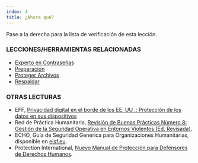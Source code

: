 ```yaml
---
index: 4
title: ¿Ahora qué?
---
```

Pase a la derecha para la lista de verificación de esta lección.

### LECCIONES/HERRAMIENTAS RELACIONADAS

*   [Experto en Contraseñas](umbrella://information/passwords/expert)
*   [Preparación](umbrella://travel/preparation)
*   [Proteger Archivos](umbrella://information/protecting-files)
*   [Respaldar](umbrella://information/backing-up)

### OTRAS LECTURAS

*   EFF, [Privacidad digital en el borde de los EE. UU .: Protección de los datos en sus dispositivos](https://www.eff.org/wp/digital-privacy-us-border-2017)
*   Red de Práctica Humanitaria, [Revisión de Buenas Prácticas Número 8: Gestión de la Seguridad Operativa en Entornos Violentos (Ed. Revisada)](http://odihpn.org/wp-content/uploads/2010/11/GPR_8_revised2.pdf).
*   ECHO, Guía de Seguridad Genérica para Organizaciones Humanitarias, disponible en [eisf.eu](https://www.eisf.eu/library/generic-security-guide-for-humanitarian-organisations/).
*   Protection International, [Nuevo Manual de Protección para Defensores de Derechos Humanos](https://www.protectioninternational.org/en/node/1106).